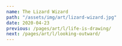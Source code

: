 ```yaml
---
name: The Lizard Wizard
path: "/assets/img/art/lizard-wizard.jpg"
date: 2020-04-23
previous: /pages/art/l/life-is-drawing/
next: /pages/art/l/looking-outward/
---
```

